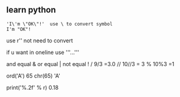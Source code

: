 ## learn python
    'I\'m \"OK\"!'  use \ to convert symbol
    I'm "OK"!

use r''   not need to convert

if u want in oneline  use
'''...'''  

and equal &
or equal |
not  equal !
/     9/3 =3.0
//   10//3 = 3
%    10%3 =1

ord('A')  65
chr(65)  'A'

print('%.2f' % r)
0.18
